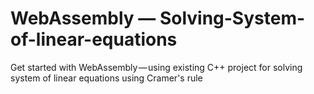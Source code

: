 # WebAssembly — Solving-System-of-linear-equations
Get started with WebAssembly — using existing C++ project for solving system of linear equations using Cramer's rule
